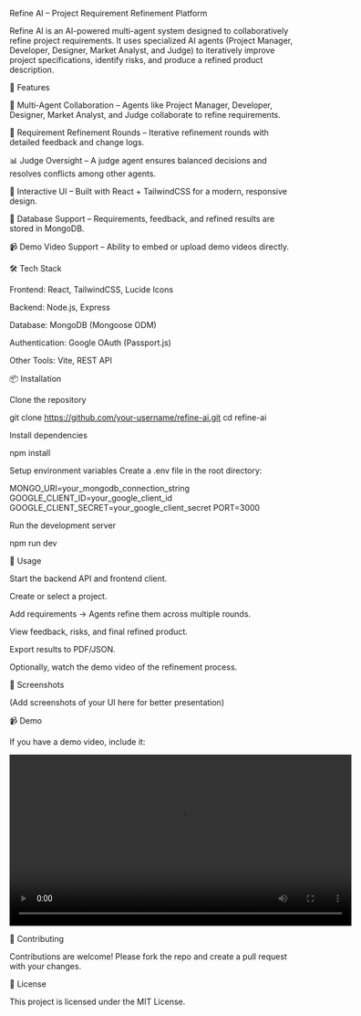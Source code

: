Refine AI – Project Requirement Refinement Platform

Refine AI is an AI-powered multi-agent system designed to collaboratively refine project requirements. It uses specialized AI agents (Project Manager, Developer, Designer, Market Analyst, and Judge) to iteratively improve project specifications, identify risks, and produce a refined product description.

🚀 Features

🤖 Multi-Agent Collaboration – Agents like Project Manager, Developer, Designer, Market Analyst, and Judge collaborate to refine requirements.

📝 Requirement Refinement Rounds – Iterative refinement rounds with detailed feedback and change logs.

📊 Judge Oversight – A judge agent ensures balanced decisions and resolves conflicts among other agents.

🎨 Interactive UI – Built with React + TailwindCSS for a modern, responsive design.

📂 Database Support – Requirements, feedback, and refined results are stored in MongoDB.

📹 Demo Video Support – Ability to embed or upload demo videos directly.

🛠️ Tech Stack

Frontend: React, TailwindCSS, Lucide Icons

Backend: Node.js, Express

Database: MongoDB (Mongoose ODM)

Authentication: Google OAuth (Passport.js)

Other Tools: Vite, REST API

📦 Installation

Clone the repository

git clone https://github.com/your-username/refine-ai.git
cd refine-ai


Install dependencies

npm install


Setup environment variables
Create a .env file in the root directory:

MONGO_URI=your_mongodb_connection_string
GOOGLE_CLIENT_ID=your_google_client_id
GOOGLE_CLIENT_SECRET=your_google_client_secret
PORT=3000


Run the development server

npm run dev

📖 Usage

Start the backend API and frontend client.

Create or select a project.

Add requirements → Agents refine them across multiple rounds.

View feedback, risks, and final refined product.

Export results to PDF/JSON.

Optionally, watch the demo video of the refinement process.

📸 Screenshots

(Add screenshots of your UI here for better presentation)

📹 Demo

If you have a demo video, include it:

<video width="600" controls>
  <source src="/videos/demo.mp4" type="video/mp4">
</video>

🤝 Contributing

Contributions are welcome! Please fork the repo and create a pull request with your changes.

📄 License

This project is licensed under the MIT License.
